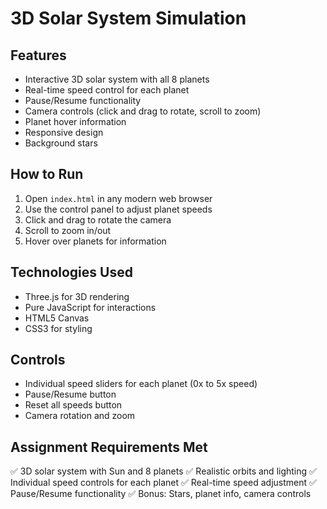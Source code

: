 # 3D Solar System Simulation

## Features
- Interactive 3D solar system with all 8 planets
- Real-time speed control for each planet
- Pause/Resume functionality
- Camera controls (click and drag to rotate, scroll to zoom)
- Planet hover information
- Responsive design
- Background stars

## How to Run
1. Open `index.html` in any modern web browser
2. Use the control panel to adjust planet speeds
3. Click and drag to rotate the camera
4. Scroll to zoom in/out
5. Hover over planets for information

## Technologies Used
- Three.js for 3D rendering
- Pure JavaScript for interactions
- HTML5 Canvas
- CSS3 for styling

## Controls
- Individual speed sliders for each planet (0x to 5x speed)
- Pause/Resume button
- Reset all speeds button
- Camera rotation and zoom

## Assignment Requirements Met
✅ 3D solar system with Sun and 8 planets
✅ Realistic orbits and lighting
✅ Individual speed controls for each planet
✅ Real-time speed adjustment
✅ Pause/Resume functionality
✅ Bonus: Stars, planet info, camera controls